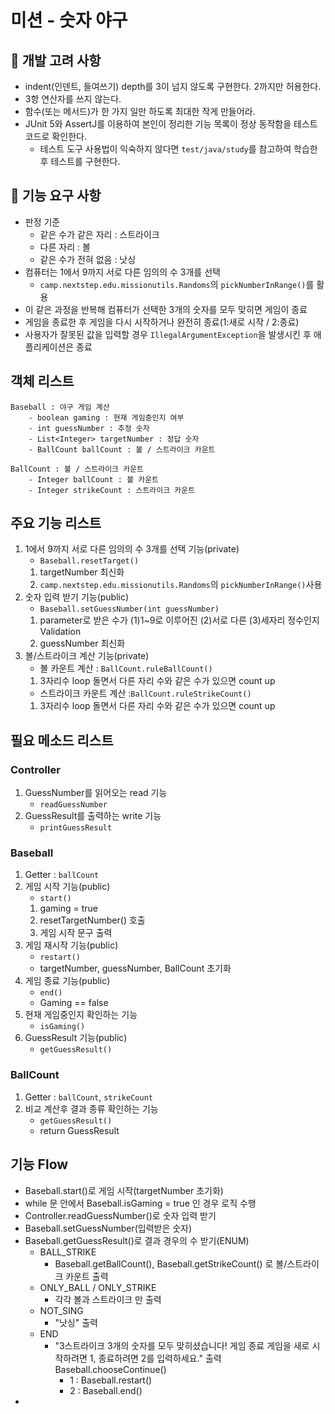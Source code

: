 # 미션 - 숫자 야구

## 🚨 개발 고려 사항
- indent(인덴트, 들여쓰기) depth를 3이 넘지 않도록 구현한다. 2까지만 허용한다.
- 3항 연산자를 쓰지 않는다.
- 함수(또는 메서드)가 한 가지 일만 하도록 최대한 작게 만들어라.
- JUnit 5와 AssertJ를 이용하여 본인이 정리한 기능 목록이 정상 동작함을 테스트 코드로 확인한다.
    - 테스트 도구 사용법이 익숙하지 않다면 `test/java/study`를 참고하여 학습한 후 테스트를 구현한다.
## 🚀 기능 요구 사항
- 판정 기준
    - 같은 수가 같은 자리 : 스트라이크
    - 다른 자리 : 볼
    - 같은 수가 전혀 없음 : 낫싱
- 컴퓨터는 1에서 9까지 서로 다른 임의의 수 3개를 선택
    - `camp.nextstep.edu.missionutils.Randoms`의 `pickNumberInRange()`를 활용
- 이 같은 과정을 반복해 컴퓨터가 선택한 3개의 숫자를 모두 맞히면 게임이 종료
- 게임을 종료한 후 게임을 다시 시작하거나 완전히 종료(1:새로 시작 / 2:종료)
- 사용자가 잘못된 값을 입력할 경우 `IllegalArgumentException`을 발생시킨 후 애플리케이션은 종료

## 객체 리스트
    Baseball : 야구 게임 계산
        - boolean gaming : 현재 게임중인지 여부
        - int guessNumber : 추정 숫자
        - List<Integer> targetNumber : 정답 숫자
        - BallCount ballCount : 볼 / 스트라이크 카운트
    
    BallCount : 볼 / 스트라이크 카운트
        - Integer ballCount : 볼 카운트
        - Integer strikeCount : 스트라이크 카운트

## 주요 기능 리스트
1. 1에서 9까지 서로 다른 임의의 수 3개를 선택 기능(private)
    - `Baseball.resetTarget()`
    1. targetNumber 최신화
    2. `camp.nextstep.edu.missionutils.Randoms`의 `pickNumberInRange()`사용
2. 숫자 입력 받기 기능(public)
    - `Baseball.setGuessNumber(int guessNumber)`
    1. parameter로 받은 수가 (1)1~9로 이루어진 (2)서로 다른 (3)세자리 정수인지 Validation
    2. guessNumber 최신화
3. 볼/스트라이크 계산 기능(private)
    - 볼 카운트 계산 : `BallCount.ruleBallCount()`
    1. 3자리수 loop 돌면서 다른 자리 수와 같은 수가 있으면 count up
    - 스트라이크 카운트 계산 :`BallCount.ruleStrikeCount() `
    1. 3자리수 loop 돌면서 다른 자리 수와 같은 수가 있으면 count up
    

## 필요 메소드 리스트 
### Controller
1. GuessNumber를 읽어오는 read 기능 
   - `readGuessNumber`
2. GuessResult를 출력하는 write 기능
   - `printGuessResult`

### Baseball
1. Getter : `ballCount`
2. 게임 시작 기능(public)
    - `start()`
    1. gaming = true
    2. resetTargetNumber() 호출
    3. 게임 시작 문구 출력
3. 게임 재시작 기능(public)
    - `restart()`
    - targetNumber, guessNumber, BallCount 초기화
4. 게임 종료 기능(public)
    - `end()`
    - Gaming == false
5. 현재 게임중인지 확인하는 기능
    - `isGaming()`
6. GuessResult 기능(public)
    - `getGuessResult()`

### BallCount
1. Getter : `ballCount`, `strikeCount`
2. 비교 계산후 결과 종류 확인하는 기능
   - `getGuessResult()`
   - return GuessResult

## 기능 Flow
- Baseball.start()로 게임 시작(targetNumber 초기화)
- while 문 안에서 Baseball.isGaming = true 인 경우 로직 수행
- Controller.readGuessNumber()로 숫자 입력 받기
- Baseball.setGuessNumber(입력받은 숫자)
- Baseball.getGuessResult()로 결과 경우의 수 받기(ENUM)
  - BALL_STRIKE
    - Baseball.getBallCount(), Baseball.getStrikeCount() 로 볼/스트라이크 카운트 출력
  - ONLY_BALL / ONLY_STRIKE 
    - 각각 볼과 스트라이크 만 출력
  - NOT_SING
    - "낫싱" 출력
  - END
    - "3스트라이크
      3개의 숫자를 모두 맞히셨습니다! 게임 종료
      게임을 새로 시작하려면 1, 종료하려면 2를 입력하세요." 출력 
    Baseball.chooseContinue()
      - 1 : Baseball.restart()
      - 2 : Baseball.end()
- 
  




   
